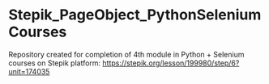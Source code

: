 # Stepik_PageObject_PythonSeleniumCourses
Repository created for completion of 4th module in Python + Selenium courses on Stepik platform: https://stepik.org/lesson/199980/step/6?unit=174035
